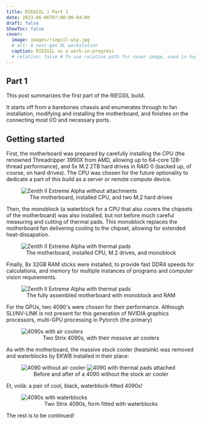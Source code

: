 ```yaml
---
title: RIEGSIL | Part 1
date: 2023-06-06T07:00:00-04:00
draft: false
ShowToc: false
cover:
  image: images/riegsil-wip.jpg
  # alt: A next-gen DL workstation
  caption: RIEGSIL as a work-in-progress
  # relative: false # To use relative path for cover image, used in hugo Page-bundles
---
```


## Part 1

This post summarizes the first part of the RIEGSIL build.

It starts off from a barebones chassis and enumerates through to fan installation, modifying and installing the motherboard, and finishes on the connecting most I/O and necessary ports.

## Getting started

First, the motherboard was prepared by carefully installing the CPU (the renowned Threadripper 3990X from AMD, allowing up to 64-core 128-thread performance), and 5x M.2 2TB hard drives in RAID 0 (backed up, of course, on hard drives). The CPU was chosen for the future optionality to dedicate a part of this build as a server or remote compute device.

<figure>
    <img src="images/motherboard-thermal-pads.jpg" alt="Zenith II Extreme Alpha without attachments">
    <figcaption align="center">The motherboard, installed CPU, and two M.2 hard drives</figcaption>
</figure>

Then, the monoblock (a waterblock for a CPU that also covers the chipsets of the motherboard) was also installed, but not before much careful measuring and cutting of thermal pads. This monoblock replaces the motherboard fan delivering cooling to the chipset, allowing for extended heat-dissapation.

<figure>
    <img src="images/motherboard-monoblock.jpg" alt="Zenith II Extreme Alpha with thermal pads">
    <figcaption align="center">The motherboard, installed CPU, M.2 drives, and monoblock</figcaption>
</figure>

Finally, 8x 32GB RAM sticks were installed, to provide fast DDR4 speeds for calculations, and memory for multiple instances of programs and computer vision requirements.

<figure>
    <img src="images/motherboard-full.jpg" alt="Zenith II Extreme Alpha with thermal pads">
    <figcaption align="center">The fully assembled motherboard with monoblock and RAM</figcaption>
</figure>

For the GPUs, two 4090's were chosen for their performance. Although SLI/NV-LINK is not present for this generation of NVIDIA graphics processors, multi-GPU processing in Pytorch (the primary) 

<figure>
    <img src="images/4090s-no-waterblock.jpg" alt="4090s with air coolers">
    <figcaption align="center">Two Strix 4090s, with their <i>massive</i> air coolers</figcaption>
</figure>

As with the motherboard, the massive stock cooler (heatsink) was removed and waterblocks by EKWB installed in their place:

<figure>
    <img src="images/4090-circuits.jpg" alt="4090 without air cooler">
    <img src="images/4090-thermal-pads.jpg" alt="4090 with thermal pads attached">
    <figcaption align="center">Before and after of a 4090 without the stock air cooler</figcaption>
</figure>

Et, voilà: a pair of cool, black, waterblock-fitted 4090s!

<figure>
    <img src="images/4090s-waterblock.jpg" alt="4090s with waterblocks">
    <figcaption align="center">Two Strix 4090s, form fitted with waterblocks</figcaption>
</figure>

The rest is to be continued!